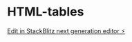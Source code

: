 # HTML-tables

[Edit in StackBlitz next generation editor ⚡️](https://stackblitz.com/~/github.com/Prasanna2910/HTML-tables)